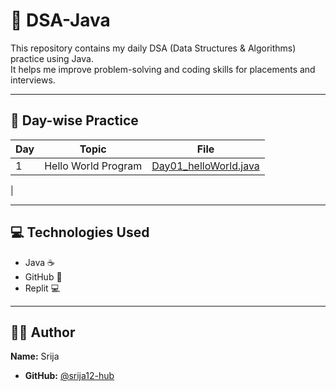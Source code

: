 # 📘 DSA-Java

This repository contains my daily DSA (Data Structures & Algorithms) practice using Java.  
It helps me improve problem-solving and coding skills for placements and interviews.

---

## 📅 Day-wise Practice

| Day | Topic | File |
|-----|--------|------|
| 1 | Hello World Program | [Day01_helloWorld.java](Day01_helloWorld.java)
 |

---

## 💻 Technologies Used

- Java ☕
- GitHub 🐙
- Replit 💻

---

## 🙋‍♂️ Author

**Name:** Srija
- **GitHub:** [@srija12-hub](https://github.com/srija12-hub)

